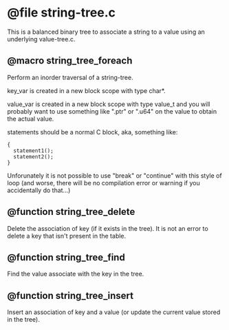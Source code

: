 # @file string-tree.c

This is a balanced binary tree to associate a string to a value
using an underlying value-tree.c.
 
## @macro string_tree_foreach

Perform an inorder traversal of a string-tree.

key_var is created in a new block scope with type char*.

value_var is created in a new block scope with type value_t and you
will probably want to use something like ".ptr" or ".u64" on the
value to obtain the actual value.

statements should be a normal C block, aka, something like:
```
{
  statement1();
  statement2();
}
```

Unforunately it is not possible to use "break" or "continue" with
this style of loop (and worse, there will be no compilation error
or warning if you accidentally do that...)
 
## @function string_tree_delete

Delete the association of key (if it exists in the tree). It is not
an error to delete a key that isn't present in the table.
 
## @function string_tree_find

Find the value associate with the key in the tree.
 
## @function string_tree_insert

Insert an association of key and a value (or update the current
value stored in the tree).
 
